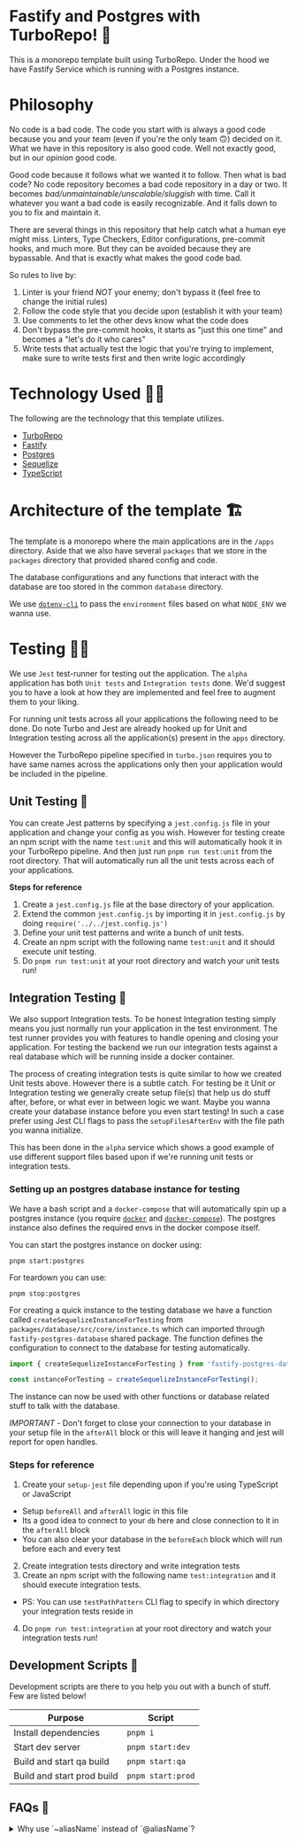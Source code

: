 # Fastify and Postgres with TurboRepo! 🚀

This is a monorepo template built using TurboRepo. Under the hood we have Fastify Service which is running with a Postgres instance.

# Philosophy

No code is a bad code. The code you start with is always a good code because you and your team (even if you're the only team 🙃) decided on it. What we have in this repository is also good code. Well not exactly good, but in our *opinion* good code.

Good code because it follows what we wanted it to follow. Then what is bad code? No code repository becomes a bad code repository in a day or two. It becomes *bad/unmaintainable/unscalable/sluggish* with time. Call it whatever you want a bad code is easily recognizable. And it falls down to you to fix and maintain it.

There are several things in this repository that help catch what a human eye might miss. Linters, Type Checkers, Editor configurations, pre-commit hooks, and much more. But they can be avoided because they are bypassable. And that is exactly what makes the good code bad.

So rules to live by:

1. Linter is your friend *NOT* your enemy; don't bypass it (feel free to change the initial rules)
2. Follow the code style that you decide upon (establish it with your team)
3. Use comments to let the other devs know what the code does
4. Don't bypass the pre-commit hooks, it starts as "just this one time" and becomes a "let's do it who cares"
5. Write tests that actually test the logic that you're trying to implement, make sure to write tests first and then write logic accordingly

# Technology Used 👨‍💻

The following are the technology that this template utilizes.

- [TurboRepo](https://turbo.build/repo/docs)
- [Fastify](https://www.fastify.io/)
- [Postgres](https://www.postgresql.org/)
- [Sequelize](https://sequelize.org/)
- [TypeScript](https://www.typescriptlang.org/)

# Architecture of the template 🏗

The template is a monorepo where the main applications are in the `/apps` directory.
Aside that we also have several `packages` that we store in the `packages` directory that provided shared config and code.

The database configurations and any functions that interact with the database are too stored in the common `database` directory.

We use [`dotenv-cli`](https://www.npmjs.com/package/dotenv-cli) to pass the `environment` files based on what `NODE_ENV` we wanna use.

# Testing 👨‍🔬

We use `Jest` test-runner for testing out the application.
The `alpha` application has both `Unit tests` and `Integration tests` done. We'd suggest you to have a look at how they are implemented and feel free to augment them to your liking.

For running unit tests across all your applications the following need to be done. Do note Turbo and Jest are already hooked up for Unit and Integration testing across all the application(s) present in the `apps` directory.

However the TurboRepo pipeline specified in `turbo.json` requires you to have same names across the applications only then your application would be included in the pipeline.

## Unit Testing 🧪

You can create Jest patterns by specifying a `jest.config.js` file in your application and change your config as you wish. However for testing create an npm script with the name `test:unit` and this will automatically hook it in your TurboRepo pipeline. And then just run `pnpm run test:unit` from the root directory. That will automatically run all the unit tests across each of your applications.

**Steps for reference**

1. Create a `jest.config.js` file at the base directory of your application.
2. Extend the common `jest.config.js` by importing it in `jest.config.js` by doing `require('../../jest.config.js')`
3. Define your unit test patterns and write a bunch of unit tests.
4. Create an npm script with the following name `test:unit` and it should execute unit testing.
5. Do `pnpm run test:unit` at your root directory and watch your unit tests run!

## Integration Testing 🤖

We also support Integration tests. To be honest Integration testing simply means you just normally run your application in the test environment. The test runner provides you with features to handle opening and closing your application. For testing the backend we run our integration tests against a real database which will be running inside a docker container.

The process of creating integration tests is quite similar to how we created Unit tests above. However there is a subtle catch. For testing be it Unit or Integration testing we generally create setup file(s) that help us do stuff after, before, or what ever in between logic we want. Maybe you wanna create your database instance before you even start testing! In such a case prefer using Jest CLI flags to pass the `setupFilesAfterEnv` with the file path you wanna initialize.

This has been done in the `alpha` service which shows a good example of use different support files based upon if we're running unit tests or integration tests.

### **Setting up an postgres database instance for testing**

We have a bash script and a `docker-compose` that will automatically spin up a postgres instance (you require [`docker`](https://www.docker.com/) and [`docker-compose`](https://docs.docker.com/compose/)). The postgres instance also defines the required envs in the docker compose itself.

You can start the postgres instance on docker using:

```shell
pnpm start:postgres
```

For teardown you can use:

```shell
pnpm stop:postgres
```

For creating a quick instance to the testing database we have a function called `createSequelizeInstanceForTesting` from `packages/database/src/core/instance.ts` which can imported through `fastify-postgres-database` shared package. The function defines the configuration to connect to the database for testing automatically.

```typescript
import { createSequelizeInstanceForTesting } from 'fastify-postgres-database';

const instanceForTesting = createSequelizeInstanceForTesting();
```

The instance can now be used with other functions or database related stuff to talk with the database.

*IMPORTANT* - Don't forget to close your connection to your database in your setup file in the `afterAll` block or this will leave it hanging and jest will report for open handles.

### **Steps for reference**

1. Create your `setup-jest` file depending upon if you're using TypeScript or JavaScript
  - Setup `beforeAll` and `afterAll` logic in this file
  - Its a good idea to connect to your `db` here and close connection to it in the `afterAll` block
  - You can also clear your database in the `beforeEach` block which will run before each and every test
2. Create integration tests directory and write integration tests
3. Create an npm script with the following name `test:integration` and it should execute integration tests.
  - PS: You can use `testPathPattern` CLI flag to specify in which directory your integration tests reside in
4. Do `pnpm run test:integration` at your root directory and watch your integration tests run!

## Development Scripts 📝

Development scripts are there to you help you out with a bunch of stuff. Few are listed below!

| **Purpose**               | **Script**      |
|---------------------------|-----------------|
| Install dependencies      | ```pnpm i```          |
| Start dev server  | ```pnpm start:dev```  |
| Build and start qa build   | ```pnpm start:qa```   |
| Build and start prod build | ```pnpm start:prod``` |

## FAQs 🤨

<details>
  <summary>Why use `~aliasName` instead of `@aliasName`?</summary>

  ### The reason!
  The idea is really simple! There are packages that use the same thing!
  You can change if you want however that will create eslint `import/order` rule conflicts
  and your import order will also mess up!

  ### Example
  ```typescript
  // External dependency
  import { sendMail } from '@sendgrid';

  // Internal aliasing
  import { createDatabaseConnectionForTesting } from '@database';
  ```

</details>
